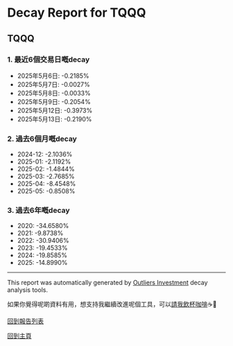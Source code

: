 # Decay Report for TQQQ

## TQQQ

### 1. 最近6個交易日嘅decay

- 2025年5月6日: -0.2185%
- 2025年5月7日: -0.0027%
- 2025年5月8日: -0.0033%
- 2025年5月9日: -0.2054%
- 2025年5月12日: -0.3973%
- 2025年5月13日: -0.2190%

### 2. 過去6個月嘅decay

- 2024-12: -2.1036%
- 2025-01: -2.1192%
- 2025-02: -1.4844%
- 2025-03: -2.7685%
- 2025-04: -8.4548%
- 2025-05: -0.8508%

### 3. 過去6年嘅decay

- 2020: -34.6580%
- 2021: -9.8738%
- 2022: -30.9406%
- 2023: -19.4533%
- 2024: -19.8585%
- 2025: -14.8990%
- ------------------------------

This report was automatically generated by [Outliers Investment](https://outliersecon.github.io/Outliers-Investment/) decay analysis tools.

如果你覺得呢啲資料有用，想支持我繼續改進呢個工具，可以[請我飲杯咖啡](https://buymeacoffee.com/outliersecon)☕🙏

[回到報告列表](https://outliersecon.github.io/Outliers-Investment/reports/reports_public)

[回到主頁](https://outliersecon.github.io/Outliers-Investment/)